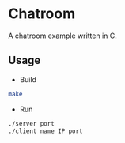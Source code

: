 # Chatroom

A chatroom example written in C.

## Usage

* Build

```bash
make
```

* Run

```bash
./server port
./client name IP port
```
